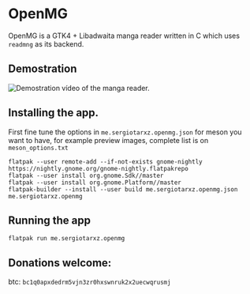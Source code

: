 # OpenMG 

OpenMG is a GTK4 + Libadwaita manga reader written in C which uses `readmng` as its backend.

## Demostration

![Demostration vídeo of the manga reader.](https://gitea.sergiotarxz.freemyip.com/sergiotarxz/mangareader/raw/branch/main/demostration.gif)

## Installing the app.

First fine tune the options in `me.sergiotarxz.openmg.json` for
meson you want to have, for example preview images, complete list is
on `meson_options.txt`

```shell
flatpak --user remote-add --if-not-exists gnome-nightly https://nightly.gnome.org/gnome-nightly.flatpakrepo 
flatpak --user install org.gnome.Sdk//master
flatpak --user install org.gnome.Platform//master
flatpak-builder --install --user build me.sergiotarxz.openmg.json me.sergiotarxz.openmg

```

## Running the app

```shell
flatpak run me.sergiotarxz.openmg
```

## Donations welcome:

btc: `bc1q0apxdedrm5vjn3zr0hxswnruk2x2uecwqrusmj`
